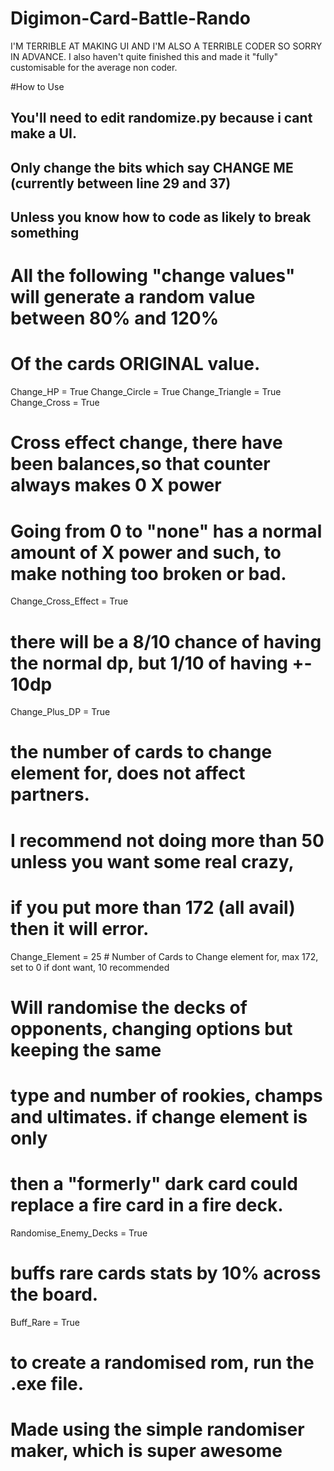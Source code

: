 # Digimon-Card-Battle-Rando

I'M TERRIBLE AT MAKING UI AND I'M ALSO A TERRIBLE CODER SO SORRY IN ADVANCE.
I also haven't quite finished this and made it "fully" customisable for the average non coder.

#How to Use
## You'll need to edit randomize.py because i cant make a UI.
## Only change the bits which say CHANGE ME (currently between line 29 and 37)
## Unless you know how to code as likely to break something

# All the following "change values" will generate a random value between 80% and 120%
# Of the cards ORIGINAL value.

Change_HP = True
Change_Circle = True
Change_Triangle = True
Change_Cross = True

# Cross effect change, there have been balances,so that counter always makes 0 X power
# Going from 0 to "none" has a normal amount of X power and such, to make nothing too broken or bad.
Change_Cross_Effect = True

# there will be a 8/10 chance of having the normal dp, but 1/10 of having +- 10dp
Change_Plus_DP = True

# the number of cards to change element for, does not affect partners.
# I recommend not doing more than 50 unless you want some real crazy, 
# if you put more than 172 (all avail) then it will error.
Change_Element = 25 # Number of Cards to Change element for, max 172, set to 0 if dont want, 10 recommended
# Will randomise the decks of opponents, changing options but keeping the same
# type and number of rookies, champs and ultimates. if change element is only
# then a "formerly" dark card could replace a fire card in a fire deck.
Randomise_Enemy_Decks = True

# buffs rare cards stats by 10% across the board.
Buff_Rare = True

# to create a randomised rom, run the .exe file.
# Made using the simple randomiser maker, which is super awesome



